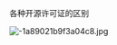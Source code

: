 各种开源许可证的区别

![-1a89021b9f3a04c8.jpg](https://gitee.com/hjb2722404/tuchuang/raw/master/img/20201231113318.jpg)